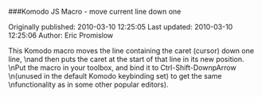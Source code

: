 ###Komodo JS Macro - move current line down one

Originally published: 2010-03-10 12:25:05
Last updated: 2010-03-10 12:25:06
Author: Eric Promislow

This Komodo macro moves the line containing the caret (cursor) down one line,\nand then puts the caret at the start of that line in its new position.\nPut the macro in your toolbox, and bind it to Ctrl-Shift-DownpArrow\n(unused in the default Komodo keybinding set) to get the same\nfunctionality as in some other popular editors).